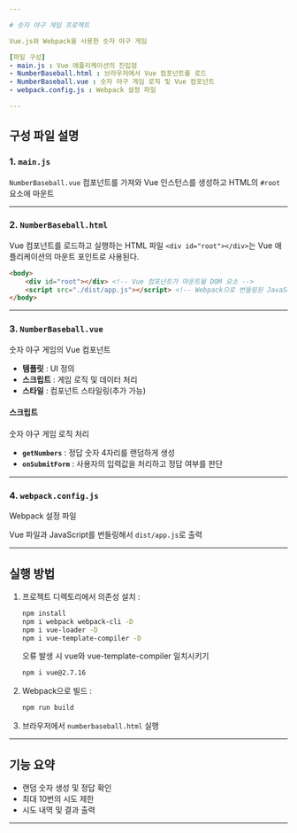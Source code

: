 ```yaml
---

# 숫자 야구 게임 프로젝트

Vue.js와 Webpack을 사용한 숫자 야구 게임

[파일 구성]
- main.js : Vue 애플리케이션의 진입점
- NumberBaseball.html : 브라우저에서 Vue 컴포넌트를 로드
- NumberBaseball.vue : 숫자 야구 게임 로직 및 Vue 컴포넌트
- webpack.config.js : Webpack 설정 파일

---
```


## **구성 파일 설명**

### **1. `main.js`**
`NumberBaseball.vue` 컴포넌트를 가져와 Vue 인스턴스를 생성하고 HTML의 `#root` 요소에 마운트

---

### **2. `NumberBaseball.html`**
Vue 컴포넌트를 로드하고 실행하는 HTML 파일 
`<div id="root"></div>`는 Vue 애플리케이션의 마운트 포인트로 사용된다.

```html
<body>
    <div id="root"></div> <!-- Vue 컴포넌트가 마운트될 DOM 요소 -->
    <script src="./dist/app.js"></script> <!-- Webpack으로 번들링된 JavaScript -->
</body>
```

---

### **3. `NumberBaseball.vue`**
숫자 야구 게임의 Vue 컴포넌트  

- **템플릿** : UI 정의
- **스크립트** : 게임 로직 및 데이터 처리
- **스타일** : 컴포넌트 스타일링(추가 가능)

#### **스크립트**
숫자 야구 게임 로직 처리

- **`getNumbers`** : 정답 숫자 4자리를 랜덤하게 생성
- **`onSubmitForm`** : 사용자의 입력값을 처리하고 정답 여부를 판단

---

### **4. `webpack.config.js`**
Webpack 설정 파일

Vue 파일과 JavaScript를 번들링해서 `dist/app.js`로 출력

---

## **실행 방법**
1. 프로젝트 디렉토리에서 의존성 설치 :
   ```bash
   npm install
   npm i webpack webpack-cli -D
   npm i vue-loader -D
   npm i vue-template-compiler -D
   ```
   
   오류 발생 시 vue와 vue-template-compiler 일치시키기
   ```bash
   npm i vue@2.7.16
   ```

2. Webpack으로 빌드 :
   ```bash
   npm run build
   ```

3. 브라우저에서 `numberbaseball.html` 실행

---

## **기능 요약**
- 랜덤 숫자 생성 및 정답 확인
- 최대 10번의 시도 제한
- 시도 내역 및 결과 출력

---